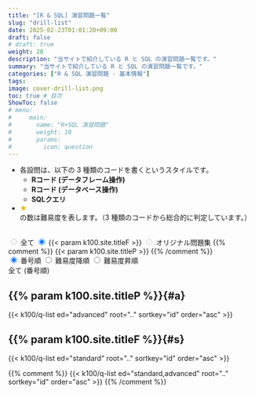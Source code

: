 ```yaml
---
title: "[R & SQL] 演習問題一覧"
slug: "drill-list"
date: 2025-02-23T01:01:20+09:00
draft: false
# draft: true
weight: 20
description: "当サイトで紹介している R と SQL の演習問題一覧です。"
summary: "当サイトで紹介している R と SQL の演習問題一覧です。"
categories: ["R & SQL 演習問題 - 基本情報"]
tags: 
image: cover-drill-list.png
toc: true # 目次
ShowToc: false
# menu: 
#     main:
#       name: "R+SQL 演習問題"
#       weight: 10
#       params: 
#         icon: question
---
```


- 各設問は、以下の 3 種類のコードを書くというスタイルです。
  - **Rコード (データフレーム操作)**
  - **Rコード (データベース操作)**
  - **SQLクエリ**
- <font color="#F0B007">★</font>の数は難易度を表します。（3 種類のコードから総合的に判定しています。）

<br>

<div class="list-toggle">
  <div class="row-title">
    <!-- <label> -->
  	<label class="disabled-label">
      <input type="radio" name="edition-toggle" value="all" disabled>
      <span>全て</span>
    </label>
    <label>
      <input type="radio" name="edition-toggle" value="standard" checked>
      <span>{{< param k100.site.titleF >}}</span>
    </label>
    <!-- <label> -->
    <label class="disabled-label">
      <input type="radio" name="edition-toggle" value="advanced" disabled>
      <span>オリジナル問題集</span>
    </label>
    {{% comment %}}
      <span>{{< param k100.site.titleP >}}</span>
    {{% /comment %}}
  </div>

  <div class="row-sort">
    <label for="order-1">
      <input type="radio" id="order-1" name="order-toggle" value="id" checked>
      <span>番号順</span>
    </label>
    <label for="order-2">
      <input type="radio" id="order-2" name="order-toggle" value="difficulty-desc">
      <span>難易度降順</span>
    </label>
    <label for="order-3">
      <input type="radio" id="order-3" name="order-toggle" value="difficulty-asc">
      <span>難易度昇順</span>
    </label>
  </div>
</div>

<!-- 全9パターンのリスト (最初はデフォルト以外を非表示にしておく) -->
<div id="list-id-all" class="question-list" style="display:block;">
  <div class="edition-title">全て (番号順)</div>
<!-- 
- [{{% param k100.site.titleP %}}]({{< ref "#a" >}})
- [{{% param k100.site.titleF %}}]({{< ref "#s" >}})
-->

## {{% param k100.site.titleP %}}{#a}
  
  {{< k100/q-list ed="advanced" root=".." sortkey="id" order="asc" >}}

## {{% param k100.site.titleF %}}{#s}
  
  {{< k100/q-list ed="standard" root=".." sortkey="id" order="asc" >}}

  {{% comment %}}
  {{< k100/q-list ed="standard,advanced" root=".." sortkey="id" order="asc" >}}
  {{% /comment %}}
</div>

<div id="list-difficulty-desc-all" class="question-list" style="display:none;">
  <div class="edition-title">全て (難易度降順)</div>
  {{< k100/q-list ed="standard,advanced" root=".." sortkey="difficulty" order="desc" >}}
</div>

<div id="list-difficulty-asc-all" class="question-list" style="display:none;">
  <div class="edition-title">全て (難易度昇順)</div>
  {{< k100/q-list ed="standard,advanced" root=".." sortkey="difficulty" order="asc" >}}
</div>

<div id="list-id-standard" class="question-list" style="display:none;">
  <div class="edition-title">{{< param k100.site.titleF >}} (番号順)</div>
  {{< k100/q-list ed="standard" root=".." sortkey="id" order="asc" >}}
</div>

<div id="list-difficulty-desc-standard" class="question-list" style="display:none;">
  <div class="edition-title">{{< param k100.site.titleF >}} (難易度降順)</div>
  {{< k100/q-list ed="standard" root=".." sortkey="difficulty" order="desc" >}}
</div>

<div id="list-difficulty-asc-standard" class="question-list" style="display:none;">
  <div class="edition-title">{{< param k100.site.titleF >}} (難易度昇順)</div>
  {{< k100/q-list ed="standard" root=".." sortkey="difficulty" order="asc" >}}
</div>

<div id="list-id-advanced" class="question-list" style="display:none;">
  <div class="edition-title">{{< param k100.site.titleP >}} (番号順)</div>
  {{< k100/q-list ed="advanced" root=".." sortkey="id" order="asc" >}}
</div>

<div id="list-difficulty-desc-advanced" class="question-list" style="display:none;">
  <div class="edition-title">{{< param k100.site.titleP >}} (難易度降順)</div>
  {{< k100/q-list ed="advanced" root=".." sortkey="difficulty" order="desc" >}}
</div>

<div id="list-difficulty-asc-advanced" class="question-list" style="display:none;">
  <div class="edition-title">{{< param k100.site.titleP >}} (難易度昇順)</div>
  {{< k100/q-list ed="advanced" root=".." sortkey="difficulty" order="asc" >}}
</div>

<script>
  document.addEventListener("DOMContentLoaded", function() {
    const questionLists = document.querySelectorAll('.question-list');
    const toc = document.querySelector('.widget.archives');
    // const tocContent = document.querySelector('.tocContent');
    // const toc = document.querySelector('.widget--toc');
    // const tocTitle = document.querySelector('.widget-title.section-title'); // h2を取得

    const updateList = () => {
      const selectedOrder = document.querySelector('input[name="order-toggle"]:checked')?.value;
      const selectedEdition = document.querySelector('input[name="edition-toggle"]:checked')?.value;

      if (!selectedOrder || !selectedEdition) return; // チェックされていない場合は処理を中断

      // すべてのリストを非表示に
      questionLists.forEach(list => list.style.display = 'none');

      // 選択されたリストを表示
      const targetList = document.getElementById(`list-${selectedOrder}-${selectedEdition}`);
      if (targetList) {
        targetList.style.display = 'block';
      }

      // 目次の表示・非表示を制御
      if (selectedOrder === "id" && selectedEdition === "all") {
        toc.style.display = "block";
        // tocContent.style.display = "block";
      } else {
        toc.style.display = "none";
        // tocContent.style.display = "none";
      }

      // 選択状態を localStorage に保存
      localStorage.setItem('order', selectedOrder);
      localStorage.setItem('edition', selectedEdition);
    };

    // ページ読み込み時の処理
    // let savedOrder = localStorage.getItem('order');
    // let savedEdition = localStorage.getItem('edition');
    // // ラジオボタンに適用（なければ 'standard' に強制）
    // const orderRadio = document.querySelector(`input[name="order-toggle"][value="${savedOrder || 'id'}"]`);
    // const editionRadio = document.querySelector(`input[name="edition-toggle"][value="${savedEdition || 'standard'}"]`);
    // if (orderRadio) orderRadio.checked = true;
    // if (editionRadio) editionRadio.checked = true;

    // ページ読み込み時の処理
    let savedOrder = localStorage.getItem('order') || "id";
    let savedEdition = localStorage.getItem('edition') || "standard";

    // ラジオボタンに適用
    const orderRadio = document.querySelector(`input[name="order-toggle"][value="${savedOrder}"]`);
    const editionRadio = document.querySelector(`input[name="edition-toggle"][value="${savedEdition}"]`);

    if (orderRadio) orderRadio.checked = true;
    if (editionRadio) editionRadio.checked = true;

    // イベントリスナーを設定
    document.querySelectorAll('input[name="order-toggle"], input[name="edition-toggle"]').forEach(radio => {
      radio.addEventListener('change', updateList);
    });

    // 初回のリスト表示
    updateList();
  });
</script>
